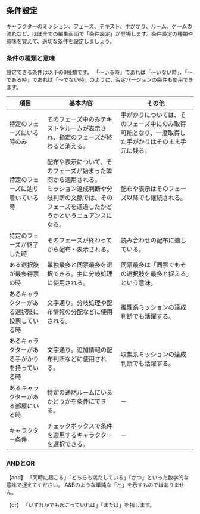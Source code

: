 ## 条件設定

キャラクターのミッション、フェーズ、テキスト、手がかり、ルーム、ゲームの流れなど、ほぼ全ての編集画面で「条件設定」が登場します。条件設定の種類や意味を覚えて、適切な条件を設定しましょう。

### 条件の種類と意味

設定できる条件は以下の8種類です。
「～いる時」であれば「～いない時」、「～である時」であれば「～でない時」のように、否定バージョンの条件も使用できます。

| 項目                 | 基本内容                          | その他            |
| -------------------- | ----------------------------- | ------------------------------------- |
| 特定のフェーズにいる時のみ  | そのフェーズ中のみテキストやルームが表示され、指定のフェーズが終わると消える。 | 手がかりについては、そのフェーズ中にのみ取得可能となり、一度取得した手がかりはそのまま手元に残る。 |
| 特定のフェーズに辿り着いている時 | 配布や表示について、そのフェーズが始まった瞬間から適用される。<br>ミッション達成判断や分岐判断の文脈では、そのフェーズを通過したかどうかというニュアンスになる。 | 配布や表示はそのフェーズ以降でも継続される。   |
| 特定のフェーズが終了した時 | そのフェーズが終わってから配布・表示される。 | 読み合わせの配布に適している。  | 
| ある選択肢が最多得票の時 | 単独最多と同票最多を選択できる。主に分岐処理に使用される。  | 同票最多は「同票でもその選択肢を最多と捉える」という意味。       |
| あるキャラクターがある選択肢に投票している時 | 文字通り。分岐処理や配布情報の分配などに使用される。  | 推理系ミッションの達成判断でも活躍する。 |
| あるキャラクターがある手がかりを持っている時 | 文字通り。追加情報の配布判断などに使用される。 | 収集系ミッションの達成判断でも活躍する。   | 
| あるキャラクターがある部屋にいる時 | 特定の通話ルームにいるかどうかを条件にできる。  | － |
| キャラクター条件 | チェックボックスで条件を適用するキャラクターを選択できる。  | －       |


### ANDとOR

【and】
「同時に起こる」「どちらも満たしている」「かつ」といった数学的な意味で捉えてください。
A&Bのような単純な「と」を示すものではありません。

【or】
「いずれかでも起こっていれば」「または」を指します。
